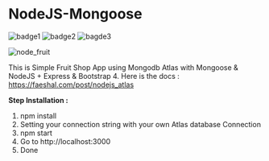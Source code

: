 # NodeJS-Mongoose
![badge1](https://img.shields.io/badge/Node-10.16-success) 
![badge2](https://img.shields.io/badge/Express-4.16-lightgrey) 
![bagde3](https://img.shields.io/badge/Mongoose-5.5-blue)

![node_fruit](https://i.postimg.cc/NGyqnPDy/node-fruit.png)

This is Simple Fruit Shop App using Mongodb Atlas with Mongoose &amp; NodeJS + Express &amp; Bootstrap 4.
Here is the docs : https://faeshal.com/post/nodejs_atlas

**Step Installation :**

1. npm install
2. Setting your connection string with your own Atlas database Connection 
3. npm start 
4. Go to http://localhost:3000
5. Done

